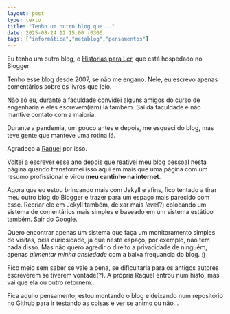 ```yaml
---
layout: post
type: texto
title: "Tenho um outro blog que..."
date: 2025-08-24 12:15:00 -0300
tags: ["informática","metablog","pensamentos"]
---
```

Eu tenho um outro blog, o [Historias para Ler](https://historiasparaler.blog.br), que está hospedado no Blogger.  

Tenho esse blog desde 2007, se não me engano. Nele, eu escrevo apenas comentários sobre os livros que leio.  

Não só eu, durante a faculdade convidei alguns amigos do curso de engenharia e eles escrevem(iam) lá também. Saí da faculdade e não mantive contato com a maioria.

Durante a pandemia, um pouco antes e depois, me esqueci do blog, mas teve gente que manteve uma rotina lá.  

Agradeço a <a href="https://raquellinhares.blogspot.com/" title="blog da Raquel">Raquel</a> por isso.  

Voltei a escrever esse ano depois que reativei meu blog pessoal nesta página quando transformei isso aqui em mais que uma página com um resumo profissional e virou **meu cantinho na internet**.  

Agora que eu estou brincando mais com Jekyll e afins, fico tentado a tirar meu outro blog do Blogger e trazer para um espaço mais parecido com esse. Recriar ele em Jekyll também, deixar mais *leve*(?) colocando um sistema de comentários mais simples e baseado em um sistema estático também. Sair do Google.  

Quero encontrar apenas um sistema que faça um monitoramento simples de visitas, pela curiosidade, já que neste espaço, por exemplo, não tem nada disso. Mas não quero agredir o direito a privacidade de ninguém, apenas *alimentar minha ansiedade* com a baixa frequancia do blog. :)  

Fico meio sem saber se vale a pena, se dificultaria para os antigos autores escreverem se tiverem vontade(?). A própria Raquel entrou num hiato, mas vai que ela ou outro retornem...  

Fica aqui o pensamento, estou montando o blog e deixando num repositório no Github para ir testando as coisas e ver se animo ou não...

